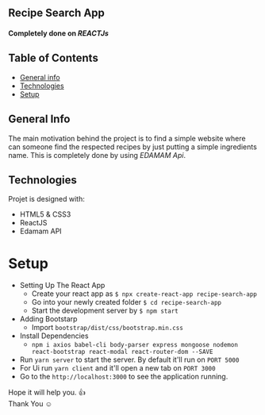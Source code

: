 ## Recipe Search App 
#### Completely done on _REACTJs_

## Table of Contents

- [General info](#general-Info)
- [Technologies](#technologies)
- [Setup](#setup)

## General Info

The main motivation behind the project is to find a simple website where can someone find the respected recipes by just putting a simple ingredients name. This is completely done by using _EDAMAM Api_.
<br/>

## Technologies

Projet is designed with:

- HTML5 & CSS3
- ReactJS
- Edamam API

# Setup

- Setting Up The React App
  - Create your react app as `$ npx create-react-app recipe-search-app`
  - Go into your newly created folder `$ cd recipe-search-app`
  - Start the development server by `$ npm start`
- Adding Bootstarp
  - Import `bootstrap/dist/css/bootstrap.min.css`
- Install Dependencies
  - `npm i axios babel-cli body-parser express mongoose nodemon react-bootstrap react-modal react-router-dom --SAVE`
- Run `yarn server` to start the server. By default it'll run on `PORT 5000`
- For Ui run `yarn client` and it'll open a new tab on `PORT 3000`
- Go to the `http://localhost:3000` to see the application running.

Hope it will help you. :+1: <br/>
Thank You :relaxed:

